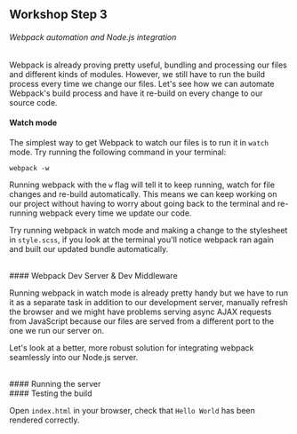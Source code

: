 ## Workshop Step 3
###### Webpack automation and Node.js integration

Webpack is already proving pretty useful, bundling and processing our files and different kinds of modules. However, we still have to run the build process every time we change our files. Let's see how we can automate Webpack's build process and have it re-build on every change to our source code.

#### Watch mode

The simplest way to get Webpack to watch our files is to run it in `watch` mode. Try running the following command in your terminal:

`webpack -w`

Running webpack with the `w` flag will tell it to keep running, watch for file changes and re-build automatically. This means we can keep working on our project without having to worry about going back to the terminal and re-running webpack every time we update our code.

Try running webpack in watch mode and making a change to the stylesheet in `style.scss`, if you look at the terminal you'll notice webpack ran again and built our updated bundle automatically.


<br/>
#### Webpack Dev Server & Dev Middleware

Running webpack in watch mode is already pretty handy but we have to run it as a separate task in addition to our development server, manually refresh the browser and we might have problems serving async AJAX requests from JavaScript because our files are served from a different port to the one we run our server on.

Let's look at a better, more robust solution for integrating webpack seamlessly into our Node.js server.




<br/>
#### Running the server

<br/>
#### Testing the build

Open `index.html` in your browser, check that `Hello World` has been rendered correctly.
